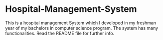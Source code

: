 # Hospital-Management-System
This is a hospital management System which I developed in my freshman year of my bachelors in computer science program. The system has many functionalities. Read the README file for further info. 

